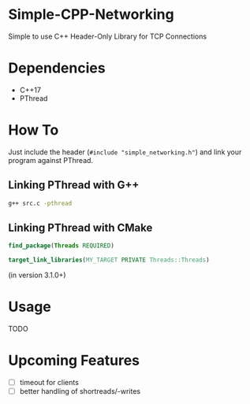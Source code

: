 # Simple-CPP-Networking
Simple to use C++ Header-Only Library for TCP Connections

# Dependencies
- C++17
- PThread

# How To
Just include the header (`#include "simple_networking.h"`) and link your program against PThread.

## Linking PThread with G++
```bash
g++ src.c -pthread
```

## Linking PThread with CMake
```cmake
find_package(Threads REQUIRED)

target_link_libraries(MY_TARGET PRIVATE Threads::Threads)
```
(in version 3.1.0+)

# Usage
TODO

# Upcoming Features
- [ ] timeout for clients
- [ ] better handling of shortreads/-writes
